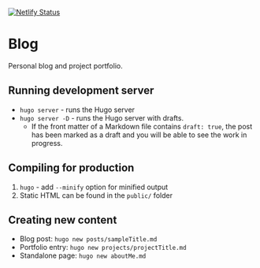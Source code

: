 [![Netlify Status](https://api.netlify.com/api/v1/badges/6d4ad44a-95a5-4b2b-b0e4-f9a8c55ee681/deploy-status)](https://app.netlify.com/sites/syntax-cauliflower/deploys)
# Blog

Personal blog and project portfolio.

## Running development server

* `hugo server` - runs the Hugo server
* `hugo server -D` - runs the Hugo server with drafts. 
  * If the front matter of a Markdown file contains `draft: true`, the post has been marked as a draft and you will be able to see the work in progress.

## Compiling for production

1. `hugo` - add `--minify` option for minified output
2. Static HTML can be found in the `public/` folder

## Creating new content

* Blog post: `hugo new posts/sampleTitle.md`
* Portfolio entry: `hugo new projects/projectTitle.md`
* Standalone page: `hugo new aboutMe.md`